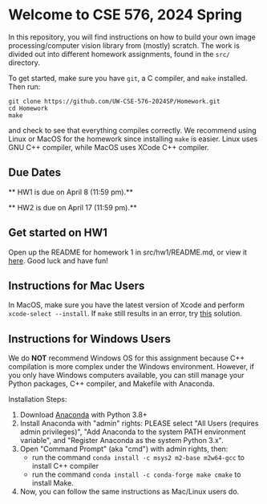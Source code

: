 # Welcome to CSE 576, 2024 Spring

In this repository, you will find instructions on how to build your own image processing/computer vision library from (mostly) scratch. The work is divided out into different homework assignments, found in the `src/` directory.

To get started, make sure you have `git`, a C compiler, and `make` installed. Then run:

```
git clone https://github.com/UW-CSE-576-2024SP/Homework.git
cd Homework
make
```

and check to see that everything compiles correctly. We recommend using Linux or MacOS for the homework since installing `make` is easier. Linux uses GNU C++ compiler, while MacOS uses XCode C++ compiler. 

## Due Dates
** HW1 is due on April 8 (11:59 pm).**

** HW2 is due on April 17 (11:59 pm).**

## Get started on HW1

Open up the README for homework 1 in src/hw1/README.md, or view it [here](src/hw1/README.md). Good luck and have fun!

## Instructions for Mac Users
In MacOS, make sure you have the latest version of Xcode and perform `xcode-select --install`. 
If `make` still results in an error, try [this](https://github.com/frida/frida/issues/338#issuecomment-426777849) solution.

## Instructions for Windows Users
We do **NOT** recommend Windows OS for this assignment because C++ compilation is more complex under the Windows environment. However, if you only have Windows computers available, you can still manage your Python packages, C++ compiler, and Makefile with Anaconda.

Installation Steps:
1. Download [Anaconda](https://www.anaconda.com/distribution/) with Python 3.8+
2. Install Anaconda with "admin" rights: PLEASE select "All Users (requires admin privileges)", "Add Anaconda to the system PATH environment variable", and "Register Anaconda as the system Python 3.x".
3. Open "Command Prompt" (aka "cmd") with admin rights, then:
    - run the command `conda install -c msys2 m2-base m2w64-gcc` to install C++ compiler 
    - run the command `conda install -c conda-forge make cmake` to install Make.
6. Now, you can follow the same instructions as Mac/Linux users do. 


